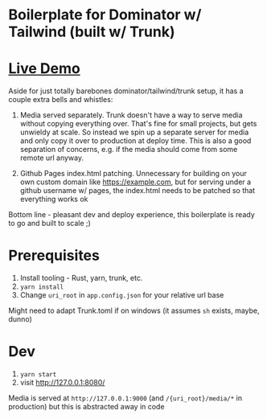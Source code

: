 # Boilerplate for Dominator w/ Tailwind (built w/ Trunk)

# [Live Demo](https://dakom.github.io/dominator-tailwind-boilerplate/)

Aside for just totally barebones dominator/tailwind/trunk setup, it has a couple extra bells and whistles:

1. Media served separately. Trunk doesn't have a way to serve media without copying everything over. That's fine for small projects, but gets unwieldy at scale. So instead we spin up a separate server for media and only copy it over to production at deploy time. This is also a good separation of concerns, e.g. if the media should come from some remote url anyway.

2. Github Pages index.html patching. Unnecessary for building on your own custom domain like https://example.com, but for serving under a github username w/ pages, the index.html needs to be patched so that everything works ok

Bottom line - pleasant dev and deploy experience, this boilerplate is ready to go and built to scale ;)

# Prerequisites

1. Install tooling - Rust, yarn, trunk, etc.
2. `yarn install`
3. Change `uri_root` in `app.config.json` for your relative url base

Might need to adapt Trunk.toml if on windows (it assumes `sh` exists, maybe, dunno)

# Dev

1. `yarn start`
2. visit http://127.0.0.1:8080/

Media is served at `http://127.0.0.1:9000` (and `/{uri_root}/media/*` in production) but this is abstracted away in code